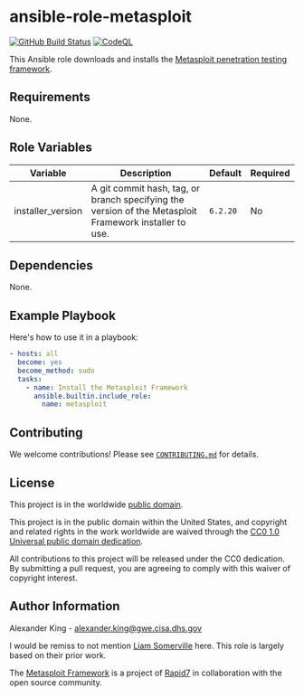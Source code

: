 # ansible-role-metasploit #

[![GitHub Build Status](https://github.com/cisagov/ansible-role-metasploit/workflows/build/badge.svg)](https://github.com/cisagov/ansible-role-metasploit/actions)
[![CodeQL](https://github.com/cisagov/ansible-role-metasploit/workflows/CodeQL/badge.svg)](https://github.com/cisagov/ansible-role-metasploit/actions/workflows/codeql-analysis.yml)

This Ansible role downloads and installs the
[Metasploit penetration testing framework](https://www.metasploit.com).

## Requirements ##

None.

## Role Variables ##

| Variable | Description | Default | Required |
|----------|-------------|---------|----------|
| installer_version | A git commit hash, tag, or branch specifying the version of the Metasploit Framework installer to use. | `6.2.20` | No |

## Dependencies ##

None.

## Example Playbook ##

Here's how to use it in a playbook:

```yaml
- hosts: all
  become: yes
  become_method: sudo
  tasks:
    - name: Install the Metasploit Framework
      ansible.builtin.include_role:
        name: metasploit
```

## Contributing ##

We welcome contributions!  Please see [`CONTRIBUTING.md`](CONTRIBUTING.md) for
details.

## License ##

This project is in the worldwide [public domain](LICENSE).

This project is in the public domain within the United States, and
copyright and related rights in the work worldwide are waived through
the [CC0 1.0 Universal public domain
dedication](https://creativecommons.org/publicdomain/zero/1.0/).

All contributions to this project will be released under the CC0
dedication. By submitting a pull request, you are agreeing to comply
with this waiver of copyright interest.

## Author Information ##

Alexander King - <alexander.king@gwe.cisa.dhs.gov>

I would be remiss to not mention [Liam Somerville](https://github.com/leesoh)
here. This role is largely based on their prior work.

The [Metasploit Framework](https://github.com/rapid7/metasploit-framework) is a
project of [Rapid7](https://www.rapid7.com/) in collaboration with the open
source community.
